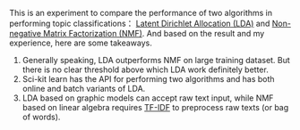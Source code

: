 This is an experiment to compare the performance of two algorithms in performing topic classifications： [Latent Dirichlet Allocation (LDA)](<https://en.wikipedia.org/wiki/Latent_Dirichlet_allocation>) and [Non-negative Matrix Factorization (NMF)](<https://en.wikipedia.org/wiki/Non-negative_matrix_factorization>). And based on the result and my experience, here are some takeaways.

1.  Generally speaking, LDA outperforms NMF on large training dataset. But there is no clear threshold above which LDA work definitely better.
2. Sci-kit learn has the API for performing two algorithms and has both online and batch variants of LDA.
3. LDA based on graphic models can accept raw text input, while NMF based on linear algebra requires [TF-IDF](<https://en.wikipedia.org/wiki/Tf%E2%80%93idf>) to preprocess raw texts (or bag of words). 
